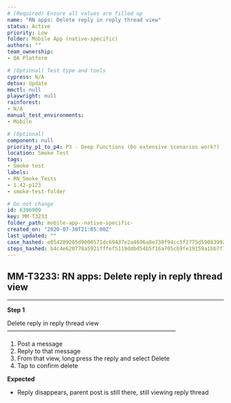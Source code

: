 ```yaml
---
# (Required) Ensure all values are filled up
name: "RN apps: Delete reply in reply thread view"
status: Active
priority: Low
folder: Mobile App (native-specific)
authors: ""
team_ownership: 
- QA Platform

# (Optional) Test type and tools
cypress: N/A
detox: Update
mmctl: null
playwright: null
rainforest: 
- N/A
manual_test_environments: 
- Mobile

# (Optional)
component: null
priority_p1_to_p4: P3 - Deep Functions (Do extensive scenarios work?)
location: Smoke Test
tags: 
- Smoke test
labels: 
- RN_Smoke_Tests
- 1.42-p123
- smoke-test-folder

# Do not change
id: 6396909
key: MM-T3233
folder_path: mobile-app--native-specific-
created_on: "2020-07-30T21:05:00Z"
last_updated: ""
case_hashed: e054289205d9000571dc69437e2a4696a8e730f94cc5f2775d590839928dd5039abe6a239796f21dbaf066a1a554af9f
steps_hashed: b4c4e620778a5921fffef5119ddbd54b5f16a705cb9fe19159a1bb7f7947a1c81d84489edf4aa0f740f3bc326d395d4c
---
```


## MM-T3233: RN apps: Delete reply in reply thread view

---

**Step 1**

Delete reply in reply thread view\
————————————————————————————

1. Post a message
2. Reply to that message
3. From that view, long press the reply and select Delete
4. Tap to confirm delete

**Expected**

- Reply disappears, parent post is still there, still viewing reply thread
